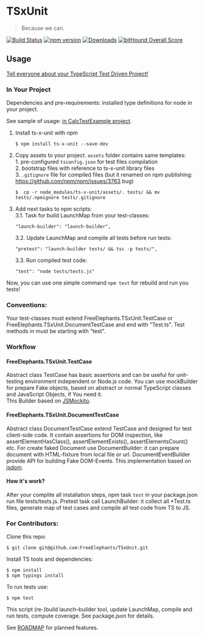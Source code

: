 # TSxUnit

> Because we can. 

[![Build Status](https://travis-ci.org/FreeElephants/TSxUnit.svg?branch=master)](https://travis-ci.org/FreeElephants/TSxUnit)
[![npm version](https://badge.fury.io/js/ts-x-unit.svg)](https://github.com/FreeElephants/TSxUnit/releases)
[![Downloads](https://img.shields.io/npm/dm/ts-x-unit.svg)](https://npmjs.org/package/ts-x-unit)
[![bitHound Overall Score](https://www.bithound.io/github/FreeElephants/TSxUnit/badges/score.svg)](https://www.bithound.io/github/FreeElephants/TSxUnit)

## Usage

[Tell everyone about your TypeScript Test Driven Project!](USERS.md)   

### In Your Project

Dependencies and pre-requirements: installed type definitions for node in your project. 

See sample of usage: [in CalcTestExample project](https://github.com/FreeElephants/CalcTestExample). 

1. Install ts-x-unit with npm

    ```
    $ npm install ts-x-unit --save-dev
    ```

2. Copy assets to your project. `assets` folder contains same templates:   
        1. pre-configured `tsconfig.json` for test files compilation   
        2. bootstrap files with reference to ts-x-unit library files  
        3. `.gitignore` file for compiled files (but it renamed on npm publishing: https://github.com/npm/npm/issues/3763 bug)

    ```
    $  cp -r node_modules/ts-x-unit/assets/. tests/ && mv tests/.npmignore tests/.gitignore
    ```

3. Add next tasks to npm scripts:  
    3.1. Task for build LaunchMap from your test-classes:      
    ```
    "launch-builder": "launch-builder", 
    ```  
    3.2. Update LaunchMap and compile all tests before run tests:  
    ```
    "pretest": "launch-builder tests/ && tsc -p tests/",  
    ```  
    3.3. Run compiled test code:  
    ```
    "test": "node tests/tests.js"
    ```
    
Now, you can use one simple command `npm test` for rebuild and run you tests!

### Conventions: 
Your test-classes must extend FreeElephants.TSxUnit.TestCase or FreeElephants.TSxUnit.DocumentTestCase and end with "Test.ts". 
Test methods in must be starting with "test".
 
### Workflow
#### FreeElephants.TSxUnit.TestCase
Abstract class TestCase has basic assertions and can be useful for unit-testing environment independent or Node.js code. 
You can use mockBuilder for prepare Fake objects, based on abstract or normal TypeScript classes and JavaScript Objects, if You need it.  
This Builder based on [JSMockito](https://github.com/cleishm/jsmockito). 
  
#### FreeElephants.TSxUnit.DocumentTestCase 
Abstract class DocumentTestCase extend TestCase and designed for test client-side code.
It contain assertions for DOM inspection, like assertElementHasClass(), assertElementExists(), assertElementsCount() etc.
For create faked Document use DocumentBuilder: it can prepare document with HTML-fixture from local file or url. 
DocumentEventBuilder provide API for building Fake DOM-Events. 
This implementation based on [jsdom](https://github.com/tmpvar/jsdom). 

#### How it's work? 
After your complite all installation steps, npm task `test` in your package.json run file tests/tests.js. 
Pretest task call LaunchBuilder: it collect all *Test.ts files, generate map of test cases and compile all test code from TS to JS.

### For Contributors: 

Clone this repo: 

```
$ git clone git@github.com:FreeElephants/TSxUnit.git 
```

Install TS tools and dependencies:

```
$ npm install 
$ npm typings install
```

To run tests use:

```
$ npm test
```

This script (re-)build launch-builder tool, update LaunchMap, compile and run tests, compute coverage. 
See package.json for details. 

See [ROADMAP](ROADMAP.md) for planned features. 